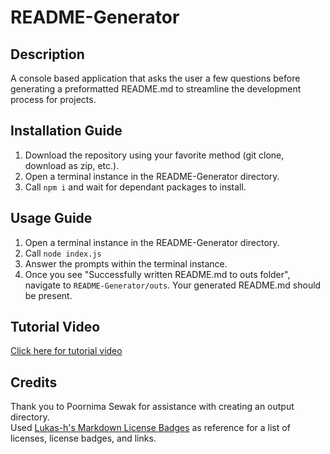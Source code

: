 # README-Generator

## Description
A console based application that asks the user a few questions before generating a preformatted README.md to streamline the development process for projects. 

## Installation Guide

1. Download the repository using your favorite method (git clone, download as zip, etc.).
2. Open a terminal instance in the README-Generator directory.
3. Call ```npm i``` and wait for dependant packages to install.

## Usage Guide

1. Open a terminal instance in the README-Generator directory.
2. Call ```node index.js```
3. Answer the prompts within the terminal instance.
4. Once you see "Successfully written README.md to outs folder", navigate to ```README-Generator/outs```. Your generated README.md should be present.


## Tutorial Video

[Click here for tutorial video]()

## Credits
 Thank you to Poornima Sewak for assistance with creating an output directory.\
 Used [Lukas-h's Markdown License Badges](https://gist.github.com/lukas-h/2a5d00690736b4c3a7ba) as reference for a list of licenses, license badges, and links.